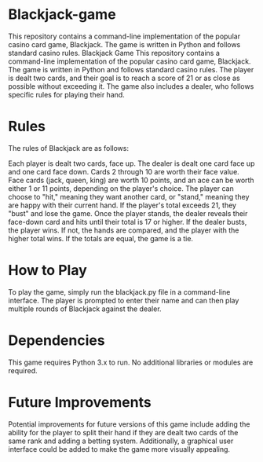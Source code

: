 # Blackjack-game
This repository contains a command-line implementation of the popular casino card game, Blackjack. The game is written in Python and follows standard casino rules. 
Blackjack Game
This repository contains a command-line implementation of the popular casino card game, Blackjack. The game is written in Python and follows standard casino rules. The player is dealt two cards, and their goal is to reach a score of 21 or as close as possible without exceeding it. The game also includes a dealer, who follows specific rules for playing their hand.

# Rules
The rules of Blackjack are as follows:

Each player is dealt two cards, face up. The dealer is dealt one card face up and one card face down.
Cards 2 through 10 are worth their face value. Face cards (jack, queen, king) are worth 10 points, and an ace can be worth either 1 or 11 points, depending on the player's choice.
The player can choose to "hit," meaning they want another card, or "stand," meaning they are happy with their current hand.
If the player's total exceeds 21, they "bust" and lose the game.
Once the player stands, the dealer reveals their face-down card and hits until their total is 17 or higher. If the dealer busts, the player wins. If not, the hands are compared, and the player with the higher total wins. If the totals are equal, the game is a tie.
# How to Play
To play the game, simply run the blackjack.py file in a command-line interface. The player is prompted to enter their name and can then play multiple rounds of Blackjack against the dealer.

# Dependencies
This game requires Python 3.x to run. No additional libraries or modules are required.

# Future Improvements
Potential improvements for future versions of this game include adding the ability for the player to split their hand if they are dealt two cards of the same rank and adding a betting system. Additionally, a graphical user interface could be added to make the game more visually appealing.
